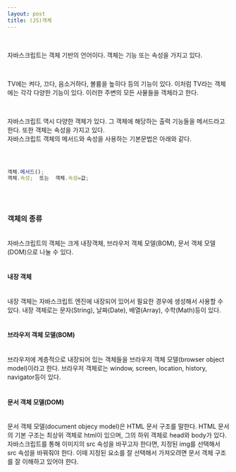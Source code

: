 ```yaml
---
layout: post
title: (JS)객체
---
```

<br>

자바스크립트는 객체 기반의 언어이다. 객체는 기능 또는 속성을 가지고 있다.  

<br>

TV에는 켜다, 끄다, 음소거하다, 볼륨을 높히다 등의 기능이 있다. 이처럼 TV라는 객체에는 각각 다양한 기능이 있다. 이러한 주변의 모든 사물들을 객체라고 한다.   

<br>

자바스크립트 역시 다양한 객체가 있다. 그 객체에 해당하는 출력 기능들을 메서드라고 한다. 또한 객체는 속성을 가지고 있다.   
자바스크립트 객체의 메서드와 속성을 사용하는 기본문법은 아래와 같다.

<br>

``` javascript

객체.메서드();
객체.속성;  또는  객체.속성=값;

```

<br>
<br>

### 객체의 종류

<br>
자바스크립트의 객체는 크게 내장객체, 브라우저 객체 모델(BOM), 문서 객체 모델(DOM)으로 나눌 수 있다.
<br>
<br>

#### 내장 객체

<br>
내장 객체는 자바스크립트 엔진에 내장되어 있어서 필요한 경우에 생성해서 사용할 수 있다.   
내장 객체로는 문자(String), 날짜(Date), 배열(Array), 수학(Math)등이 있다.  
<br>
<br>

#### 브라우저 객체 모델(BOM)

<br>
브라우저에 계층적으로 내장되어 있는 객체들을 브라우저 객체 모델(browser object model)이라고 한다.  
브라우저 객체로는 window, screen, location, history, navigator등이 있다.  
<br>
<br>

#### 문서 객체 모델(DOM)

<br>
문서 객체 모델(document objecy model)은 HTML 문서 구조를 말한다. HTML 문서의 기본 구조는 최상위 객체로 html이 있으며, 그의 하위 객체로 head와 body가 있다.  
자바스크립트를 통해 이미지의 src 속성을 바꾸고자 한다면, 지정된 img를 선택해서 src 속성을 바꿔줘야 한다. 이때 지정된 요소를 잘 선택해서 가져오려면 문서 객체 구조를 잘 이해하고 있어야 한다.   
<br>
<br>
